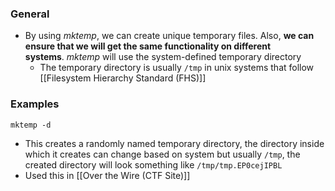 ### General
- By using _mktemp_, we can create unique temporary files. Also, **we can ensure that we will get the same functionality on different systems**. _mktemp_ will use the system-defined temporary directory
	- The temporary directory is usually `/tmp` in unix systems that follow [[Filesystem Hierarchy Standard (FHS)]]



### Examples
```
mktemp -d
```
- This creates a randomly named temporary directory, the directory inside which it creates can change based on system but usually `/tmp`, the created directory will look something like `/tmp/tmp.EP0cejIPBL`
- Used this in [[Over the Wire (CTF Site)]]